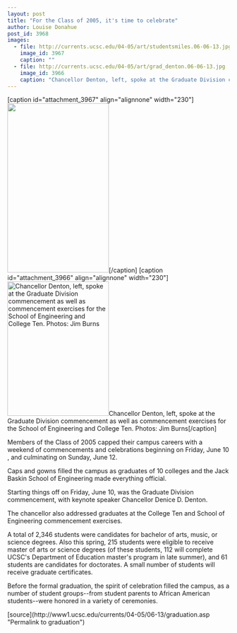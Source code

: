 ```yaml
---
layout: post
title: "For the Class of 2005, it's time to celebrate"
author: Louise Donahue
post_id: 3968
images:
  - file: http://currents.ucsc.edu/04-05/art/studentsmiles.06-06-13.jpg
    image_id: 3967
    caption: ""
  - file: http://currents.ucsc.edu/04-05/art/grad_denton.06-06-13.jpg
    image_id: 3966
    caption: "Chancellor Denton, left, spoke at the Graduate Division commencement as well as commencement exercises for the School of Engineering and College Ten. Photos: Jim Burns"
---
```


[caption id="attachment_3967" align="alignnone" width="230"]<a href="http://localhost/mysite/wp-content/uploads/2005/06/studentsmiles.06-06-13.jpg"><img class="size-full wp-image-3967" src="http://localhost/mysite/wp-content/uploads/2005/06/studentsmiles.06-06-13.jpg" alt="" width="230" height="383" /></a>[/caption]
[caption id="attachment_3966" align="alignnone" width="230"]<a href="http://localhost/mysite/wp-content/uploads/2005/06/grad_denton.06-06-13.jpg"><img class="size-full wp-image-3966" src="http://localhost/mysite/wp-content/uploads/2005/06/grad_denton.06-06-13.jpg" alt="Chancellor Denton, left, spoke at the Graduate Division commencement as well as commencement exercises for the School of Engineering and College Ten. Photos: Jim Burns" width="230" height="304" /></a>Chancellor Denton, left, spoke at the Graduate Division commencement as well as commencement exercises for the School of Engineering and College Ten. Photos: Jim Burns[/caption]
<a name="content" id="content"></a>
<p>
  Members of the Class of 2005 capped their campus careers with a weekend of commencements and celebrations beginning on Friday, June 10 , and culminating on Sunday, June 12.
</p>
<p>
  Caps and gowns filled the campus as graduates of 10 colleges and the Jack Baskin School of Engineering made everything official.
</p>
<p>
  Starting things off on Friday, June 10, was the Graduate Division commencement, with keynote speaker Chancellor Denice D. Denton.
</p>
<p>
  The chancellor also addressed graduates at the College Ten and School of Engineering commencement exercises.
</p>
<p>
  A total of 2,346 students were candidates for bachelor of arts, music, or science degrees. Also this spring, 215 students were eligible to receive master of arts or science degrees (of these students, 112 will complete UCSC's Department of Education master's program in late summer), and 61 students are candidates for doctorates. A small number of students will receive graduate certificates.<br>
</p>
<p>
  Before the formal graduation, the spirit of celebration filled the campus, as a number of student groups--from student parents to African American students--were honored in a variety of ceremonies.<br>
</p>
[source](http://www1.ucsc.edu/currents/04-05/06-13/graduation.asp "Permalink to graduation")
